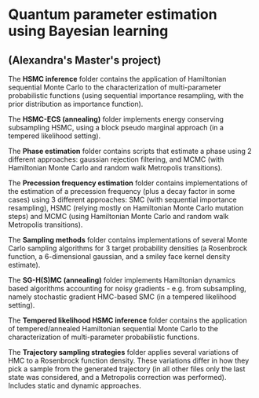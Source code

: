 # Quantum parameter estimation using Bayesian learning 
## (Alexandra's Master's project)

The **HSMC inference** folder contains the application of Hamiltonian sequential Monte Carlo to the characterization of multi-parameter probabilistic functions (using sequential importance resampling, with the prior distribution as importance function).

The **HSMC-ECS (annealing)** folder implements energy conserving subsampling HSMC, using a block pseudo marginal approach (in a tempered likelihood setting).

The **Phase estimation** folder contains scripts that estimate a phase using 2 different approaches: gaussian rejection filtering, and MCMC (with Hamiltonian Monte Carlo and random walk Metropolis transitions).

The **Precession frequency estimation** folder contains implementations of the estimation of a precession frequency (plus a decay factor in some cases) using 3 different approaches: SMC (with sequential importance resampling), HSMC (relying mostly on Hamiltonian Monte Carlo mutation steps) and MCMC (using Hamiltonian Monte Carlo and random walk Metropolis transitions).

The **Sampling methods** folder contains implementations of several Monte Carlo sampling algorithms for 3 target probability densities (a Rosenbrock function, a 6-dimensional gaussian, and a smiley face kernel density estimate).

The **SG-H(S)MC (annealing)** folder implements Hamiltonian dynamics based algorithms accounting for noisy gradients - e.g. from subsampling, namely stochastic gradient HMC-based SMC (in a tempered likelihood setting).

The **Tempered likelihood HSMC inference** folder contains the application of tempered/annealed Hamiltonian sequential Monte Carlo to the characterization of multi-parameter probabilistic functions.

The **Trajectory sampling strategies** folder applies several variations of HMC to a Rosenbrock function density. These variations differ in how they pick a sample from the generated trajectory (in all other files only the last state was considered, and a Metropolis correction was performed). Includes static and dynamic approaches.
